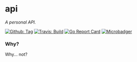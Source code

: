 # api

_A personal API._

[![Github: Tag][tag-img]][tag]
[![Travis: Build][travis-img]][travis]
[![Go Report Card][grp-img]][grp]
[![Microbadger][microbadger-img]][microbadger]

### Why?

Why... not?

[tag]: https://github.com/stevenxie/api/releases
[tag-img]: https://img.shields.io/github/tag/stevenxie/api.svg
[travis]: https://travis-ci.com/stevenxie/api
[travis-img]: https://travis-ci.com/stevenxie/api.svg?branch=master
[grp]: https://goreportcard.com/report/github.com/stevenxie/api
[grp-img]: https://goreportcard.com/badge/github.com/stevenxie/api
[microbadger]: https://microbadger.com/images/stevenxie/api
[microbadger-img]: https://images.microbadger.com/badges/image/stevenxie/api.svg
